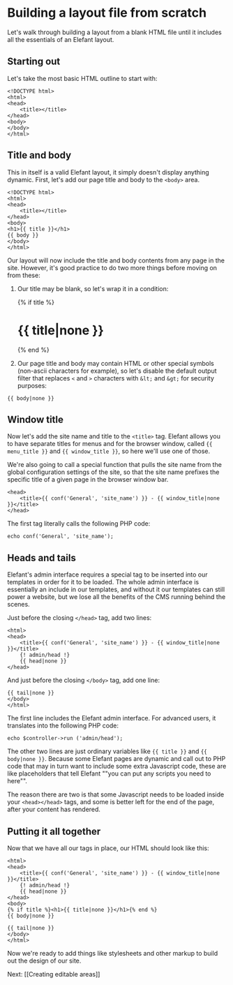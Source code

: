 # Building a layout file from scratch

Let's walk through building a layout from a blank HTML file until it includes all the essentials of an Elefant layout.

## Starting out

Let's take the most basic HTML outline to start with:

~~~
<!DOCTYPE html>
<html>
<head>
    <title></title>
</head>
<body>
</body>
</html>
~~~

## Title and body

This in itself is a valid Elefant layout, it simply doesn't display anything dynamic. First, let's add our page title and body to the `<body>` area.

    <!DOCTYPE html>
    <html>
    <head>
        <title></title>
    </head>
    <body>
    <h1>{{ title }}</h1>
    {{ body }}
    </body>
    </html>

Our layout will now include the title and body contents from any page in the site. However, it's good practice to do two more things before moving on from these:

1. Our title may be blank, so let's wrap it in a condition:

    {% if title %}<h1>{{ title|none }}</h1>{% end %}

2. Our page title and body may contain HTML or other special symbols (non-ascii characters for example), so let's disable the default output filter that replaces `<` and `>` characters with `&lt;` and `&gt;` for security purposes:

~~~
{{ body|none }}
~~~

## Window title

Now let's add the site name and title to the `<title>` tag. Elefant allows you to have separate titles for menus and for the browser window, called `{{ menu_title }}` and `{{ window_title }}`, so here we'll use one of those.

We're also going to call a special function that pulls the site name from the global configuration settings of the site, so that the site name prefixes the specific title of a given page in the browser window bar.

~~~
<head>
    <title>{{ conf('General', 'site_name') }} - {{ window_title|none }}</title>
</head>
~~~

The first tag literally calls the following PHP code:

~~~
echo conf('General', 'site_name');
~~~

## Heads and tails

Elefant's admin interface requires a special tag to be inserted into our templates in order for it to be loaded. The whole admin interface is essentially an include in our templates, and without it our templates can still power a website, but we lose all the benefits of the CMS running behind the scenes.

Just before the closing `</head>` tag, add two lines:

~~~
<html>
<head>
    <title>{{ conf('General', 'site_name') }} - {{ window_title|none }}</title>
    {! admin/head !}
    {{ head|none }}
</head>
~~~

And just before the closing `</body>` tag, add one line:

~~~
{{ tail|none }}
</body>
</html>
~~~

The first line includes the Elefant admin interface. For advanced users, it translates into the following PHP code:

~~~
echo $controller->run ('admin/head');
~~~

The other two lines are just ordinary variables like `{{ title }}` and `{{ body|none }}`. Because some Elefant pages are dynamic and call out to PHP code that may in turn want to include some extra Javascript code, these are like placeholders that tell Elefant ""you can put any scripts you need to here"".

The reason there are two is that some Javascript needs to be loaded inside your `<head></head>` tags, and some is better left for the end of the page, after your content has rendered.

## Putting it all together

Now that we have all our tags in place, our HTML should look like this:

    <html>
    <head>
        <title>{{ conf('General', 'site_name') }} - {{ window_title|none }}</title>
        {! admin/head !}
        {{ head|none }}
    </head>
    <body>
    {% if title %}<h1>{{ title|none }}</h1>{% end %}
    {{ body|none }}
    
    {{ tail|none }}
    </body>
    </html>

Now we're ready to add things like stylesheets and other markup to build out the design of our site.

Next: [[Creating editable areas]]